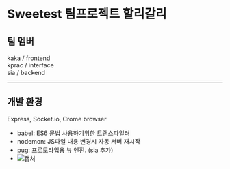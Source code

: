 # Sweetest 팀프로젝트 할리갈리

## 팀 멤버

kaka / frontend <br>
kprac / interface <br>
sia / backend <br>

---

## 개발 환경

Express, Socket.io, Crome browser

- babel: ES6 문법 사용하기위한 트랜스파일러
- nodemon: JS파일 내용 변경시 자동 서버 재시작
- pug: 프로토타입용 뷰 엔진. (sia 추가)
- ![캡처](https://user-images.githubusercontent.com/48209568/113816419-c7144f00-97af-11eb-964b-e8706a4a01f2.PNG)

